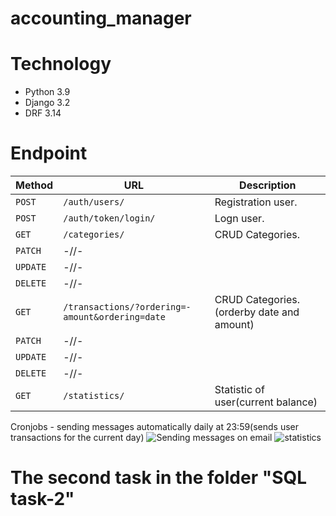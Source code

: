 # accounting_manager


# Technology

* Python 3.9
* Django 3.2
* DRF 3.14

# Endpoint

| Method   | URL                                            | Description                              |
| -------- | ---------------------------------------------- | ---------------------------------------- |
| `POST`   | `/auth/users/`                                 | Registration user.                       |
| `POST`   | `/auth/token/login/`                           | Logn user.                               |
| `GET`    | `/categories/`                                 | CRUD Categories.                         |
| `PATCH`  |   -//-                                         |                                          |
| `UPDATE` |   -//-                                         |                                          |
| `DELETE` |   -//-                                         |                                          |
| `GET`    |`/transactions/?ordering=-amount&ordering=date` | CRUD Categories.(orderby date and amount)|
| `PATCH`  |   -//-                                         |                                          |
| `UPDATE` |   -//-                                         |                                          |
| `DELETE` |   -//-                                         |                                          |
| `GET`    |`/statistics/`                                  | Statistic of user(current balance)       |

Cronjobs - sending messages automatically daily at 23:59(sends user transactions for the current day)
![Sending messages on email ](https://user-images.githubusercontent.com/88445455/200417434-feb66b88-0931-40d2-9f45-f43ed01ad522.PNG)
![statistics](https://user-images.githubusercontent.com/88445455/200417469-97578453-173b-458b-88f3-feca43bc418d.PNG)


# The second task in the folder "SQL task-2"
